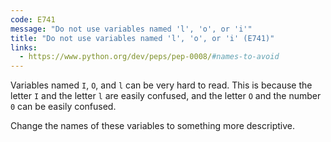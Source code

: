 ```yaml
---
code: E741
message: "Do not use variables named 'l', 'o', or 'i'"
title: "Do not use variables named 'l', 'o', or 'i' (E741)"
links:
  - https://www.python.org/dev/peps/pep-0008/#names-to-avoid
---
```


Variables named `I`, `O`, and `l` can be very hard to read. This is because the letter `I` and the letter `l` are easily confused, and the letter `O` and the number `0` can be easily confused.

Change the names of these variables to something more descriptive.
